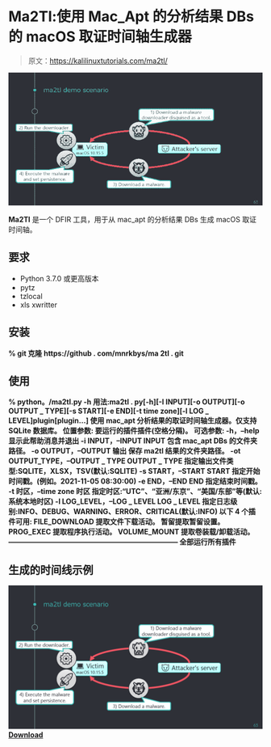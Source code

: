 # Ma2Tl:使用 Mac_Apt 的分析结果 DBs 的 macOS 取证时间轴生成器

> 原文：<https://kalilinuxtutorials.com/ma2tl/>

[![](img/58a5eba6d7a59f309758bb60f99c8c82.png)](https://blogger.googleusercontent.com/img/b/R29vZ2xl/AVvXsEgR4oWpNpLzJRWbgjvwfx0Doy9Ql5Db-VtWGBSODMAmtyTkIxoZMgMmvzLcAFrPToiPU7fFBnociertohWu4nEAYgtgyPHnEeihSQCA4v4hwtJ4i8s6Fy5WFhbSWwCMpFF_opIRNbPnw12LWM6-z8ittj-QLUXokIVC-PWmv7SOYHfVwbLd5VKqirsX/s728/ma2tl_1_demo_scenario-709267%20(1).png)

**Ma2Tl** 是一个 DFIR 工具，用于从 mac_apt 的分析结果 DBs 生成 macOS 取证时间轴。

## 要求

*   Python 3.7.0 或更高版本
*   pytz
*   tzlocal
*   xls xwritter

## 安装

**% git 克隆 https://github . com/mnrkbys/ma 2tl . git**

## 使用

**% python。/ma2tl.py -h
用法:ma2tl . py[-h][-I INPUT][-o OUTPUT][-o OUTPUT _ TYPE][-s START][-e END][-t time zone][-l LOG _ LEVEL]plugin[plugin…]
使用 mac_apt 分析结果的取证时间轴生成器。仅支持 SQLite 数据库。
位置参数:
要运行的插件插件(空格分隔)。
可选参数:
-h，–help 显示此帮助消息并退出
-i INPUT，–INPUT INPUT
包含 mac_apt DBs 的文件夹路径。
-o OUTPUT，–OUTPUT 输出
保存 ma2tl 结果的文件夹路径。
-ot OUTPUT_TYPE，–OUTPUT _ TYPE OUTPUT _ TYPE
指定输出文件类型:SQLITE，XLSX，TSV(默认:SQLITE)
-s START，–START START
指定开始时间戳。(例如。2021-11-05 08:30:00)
-e END，–END END 指定结束时间戳。
-t 时区，–time zone 时区
指定时区:“UTC”、“亚洲/东京”、“美国/东部”等(默认:系统本地时区)
-l LOG_LEVEL，–LOG _ LEVEL LOG _ LEVEL
指定日志级别:INFO、DEBUG、WARNING、ERROR、CRITICAL(默认:INFO)
以下 4 个插件可用:
FILE_DOWNLOAD 提取文件下载活动。
暂留提取暂留设置。
PROG_EXEC 提取程序执行活动。
VOLUME_MOUNT 提取卷装载/卸载活动。
————————————————————————
全部运行所有插件**

## 生成的时间线示例

![](img/a2089e2dcc422e279fa223982c238d19.png)[**Download**](https://github.com/mnrkbys/ma2tl)